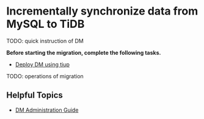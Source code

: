 # Incrementally synchronize data from MySQL to TiDB

TODO: quick instruction of DM

**Before starting the migration, complete the following tasks.**

- [Deploy DM using tiup](/TODO)

TODO: operations of migration

## Helpful Topics 

- [DM Administration Guide](/TODO)